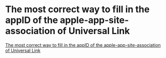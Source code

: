 # The most correct way to fill in the appID of the apple-app-site-association of Universal Link
[The most correct way to fill in the appID of the apple-app-site-association of Universal Link](https://aiwithcloud.com/2022/09/15/the_most_correct_way_to_fill_in_the_appid_of_the_apple_app_site_association_of_universal_link/)